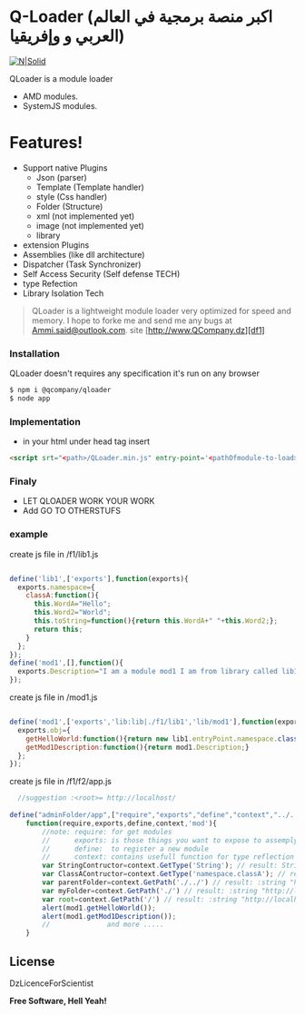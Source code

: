 # Q-Loader (اكبر منصة برمجية في العالم العربي و وإفريقيا)

[![N|Solid](https://storage.jumpshare.com/preview/F3wMY4nPf--XqiTv7L1coZ3SLfmf1xptQ9CicdjaxzRbGME59CvDU91nU9WKDqrulBQ66uXHlai1bGyW9gbBVlNlSmh0egFbdyHzE6LvoMAI4av1wcwKsmUDuTGzHRrg)](https://www.QDev.dz/products/QLoader)

QLoader is a module loader
  - AMD modules. 
  - SystemJS modules.
 
#  Features!
  - Support native Plugins
    - Json (parser)
    - Template (Template handler)
    - style (Css handler) 
    - Folder (Structure)
    - xml (not implemented yet)
    - image (not implemented yet)
    - library
   - extension Plugins
   - Assemblies (like dll architecture)
   - Dispatcher (Task Synchronizer)
   - Self Access Security (Self defense TECH)
   - type Refection 
   - Library Isolation Tech
 
> QLoader is a lightweight module loader very optimized for speed and memory. I hope to forke me and send me any bugs at Ammi.said@outlook.com.  site [http://www.QCompany.dz][df1]
### Installation

QLoader doesn't requires any specification it's run on any browser

```sh
$ npm i @qcompany/qloader
$ node app
```
### Implementation

- in your html under head tag insert 
````html
<script srt="<path>/QLoader.min.js" entry-point='<pathOfmodule-to-load>' ></script>
````

### Finaly

 - LET QLOADER WORK YOUR WORK
 - Add GO TO OTHERSTUFS

### example 
create js file in <root>/f1/lib1.js
  
```js

define('lib1',['exports'],function(exports){
  exports.namespace={
    classA:function(){
      this.WordA="Hello";
      this.Word2="World";
      this.toString=function(){return this.WordA+" "+this.Word2;};
      return this;
    }
  };
});
define('mod1',[],function(){
  exports.Description="I am a module mod1 I am from library called lib1 ";
});
```
  
  create js file in <root>/mod1.js
```js

define('mod1',['exports','lib:lib|./f1/lib1','lib/mod1'],function(exports,lib1,mod1){
  exports.obj={
    getHelloWorld:function(){return new lib1.entryPoint.namespace.classA().toString();},
    getMod1Description:function(){return mod1.Description;}
  };
});

```
create js file in <root>/f1/f2/app.js
```js
  //suggestion :<root>= http://localhost/
  
define("adminFolder/app",["require","exports","define","context","../../mod1"],
    function(require,exports,define,context,'mod'){
        //note: require: for get modules
        //      exports: is those things you want to expose to assemply
        //      define:  to register a new module
        //      context: contains usefull function for type reflection
        var StringContructor=context.GetType('String'); // result: String Constructor;
        var ClassAContructor=context.GetType('namespace.classA'); // result: classA constructor from lib1.js
        var parentFolder=context.GetPath('./../') // result: :string "http://localhost/f1/";
        var myFolder=context.GetPath('./') // result: :string "http://localhost/f1/f2/"; 
        var root=context.GetPath('/') // result: :string "http://localhost/";
        alert(mod1.getHelloWorld());
        alert(mod1.getMod1Description());
        //              and more .....
    }
```` 

License
----
DzLicenceForScientist

**Free Software, Hell Yeah!**
